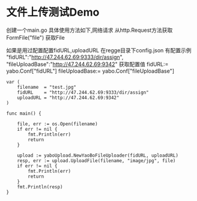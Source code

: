 # 文件上传测试Demo 

创建一个main.go 具体使用方法如下,网络请求 从http.Request方法获取FormFile("file") 获取File

如果是用过配置配置fidURL,uploadURL 在regge目录下config.json 有配置示例
"fidURL":"http://47.244.62.69:9333/dir/assign",  
"fileUploadBase":"http://47.244.62.69:9342"
获取配置值
 fidURL:= yabo.Conf["fidURL"]
 fileUploadBase:= yabo.Conf["fileUploadBase"]
    
```
var (
	filename  = "test.jpg"
	fidURL    = "http://47.244.62.69:9333/dir/assign"
	uploadURL = "http://47.244.62.69:9342"
)

func main() {

	file, err := os.Open(filename)
	if err != nil {
		fmt.Println(err)
		return
	}

	upload := yaboUpload.NewYaoBoFileUploader(fidURL, uploadURL)
	resp, err := upload.UploadFile(filename, "image/jpg", file)
	if err != nil {
		fmt.Println(err)
		return
	}
	fmt.Println(resp)
}
```